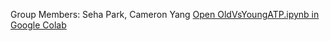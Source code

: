 Group Members: Seha Park, Cameron Yang
[Open OldVsYoungATP.ipynb in Google Colab](https://colab.research.google.com/github/your_username/your_repository_name/blob/main/OldVsYoungATP.ipynb)
